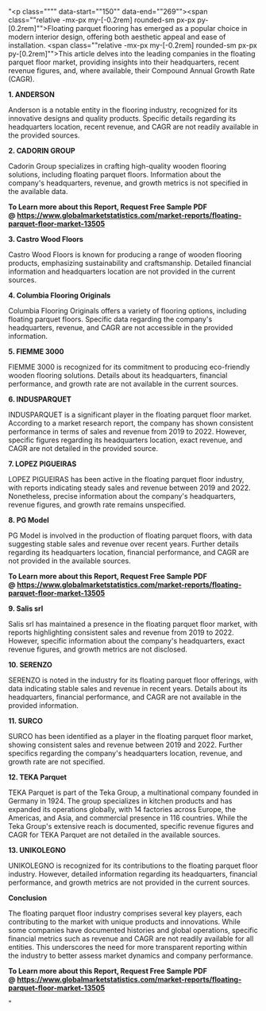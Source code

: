 "<p class="""" data-start=""150"" data-end=""269""><span class=""relative -mx-px my-[-0.2rem] rounded-sm px-px py-[0.2rem]"">Floating parquet flooring has emerged as a popular choice in modern interior design, offering both aesthetic appeal and ease of installation.</span> <span class=""relative -mx-px my-[-0.2rem] rounded-sm px-px py-[0.2rem]"">This article delves into the leading companies in the floating parquet floor market, providing insights into their headquarters, recent revenue figures, and, where available, their Compound Annual Growth Rate (CAGR).</span></p>
<p class="""" data-start=""271"" data-end=""286""><strong data-start=""271"" data-end=""286"">1. ANDERSON</strong></p>
<p class="""" data-start=""288"" data-end=""407""><span class=""relative -mx-px my-[-0.2rem] rounded-sm px-px py-[0.2rem]"">Anderson is a notable entity in the flooring industry, recognized for its innovative designs and quality products.</span> <span class=""relative -mx-px my-[-0.2rem] rounded-sm px-px py-[0.2rem]"">Specific details regarding its headquarters location, recent revenue, and CAGR are not readily available in the provided sources.</span></p>
<p class="""" data-start=""409"" data-end=""429""><strong data-start=""409"" data-end=""429"">2. CADORIN GROUP</strong></p>
<p class="""" data-start=""431"" data-end=""550""><span class=""relative -mx-px my-[-0.2rem] rounded-sm px-px py-[0.2rem]"">Cadorin Group specializes in crafting high-quality wooden flooring solutions, including floating parquet floors.</span> <span class=""relative -mx-px my-[-0.2rem] rounded-sm px-px py-[0.2rem]"">Information about the company's headquarters, revenue, and growth metrics is not specified in the available data.</span></p>
<p class="""" data-start=""431"" data-end=""550""><strong>To Learn more about this Report, Request Free Sample PDF @&nbsp;<a href=""https://www.globalmarketstatistics.com/market-reports/floating-parquet-floor-market-13505"">https://www.globalmarketstatistics.com/market-reports/floating-parquet-floor-market-13505</a></strong></p>
<p class="""" data-start=""552"" data-end=""577""><strong data-start=""552"" data-end=""577"">3. Castro Wood Floors</strong></p>
<p class="""" data-start=""579"" data-end=""702""><span class=""relative -mx-px my-[-0.2rem] rounded-sm px-px py-[0.2rem]"">Castro Wood Floors is known for producing a range of wooden flooring products, emphasizing sustainability and craftsmanship.</span> <span class=""relative -mx-px my-[-0.2rem] rounded-sm px-px py-[0.2rem]"">Detailed financial information and headquarters location are not provided in the current sources.</span></p>
<p class="""" data-start=""704"" data-end=""738""><strong data-start=""704"" data-end=""738"">4. Columbia Flooring Originals</strong></p>
<p class="""" data-start=""740"" data-end=""865""><span class=""relative -mx-px my-[-0.2rem] rounded-sm px-px py-[0.2rem]"">Columbia Flooring Originals offers a variety of flooring options, including floating parquet floors.</span> <span class=""relative -mx-px my-[-0.2rem] rounded-sm px-px py-[0.2rem]"">Specific data regarding the company's headquarters, revenue, and CAGR are not accessible in the provided information.</span></p>
<p class="""" data-start=""867"" data-end=""885""><strong data-start=""867"" data-end=""885"">5. FIEMME 3000</strong></p>
<p class="""" data-start=""887"" data-end=""1012""><span class=""relative -mx-px my-[-0.2rem] rounded-sm px-px py-[0.2rem]"">FIEMME 3000 is recognized for its commitment to producing eco-friendly wooden flooring solutions.</span> <span class=""relative -mx-px my-[-0.2rem] rounded-sm px-px py-[0.2rem]"">Details about its headquarters, financial performance, and growth rate are not available in the current sources.</span></p>
<p class="""" data-start=""1014"" data-end=""1033""><strong data-start=""1014"" data-end=""1033"">6. INDUSPARQUET</strong></p>
<p class="""" data-start=""1035"" data-end=""1240""><span class=""relative -mx-px my-[-0.2rem] rounded-sm px-px py-[0.2rem]"">INDUSPARQUET is a significant player in the floating parquet floor market.</span> <span class=""relative -mx-px my-[-0.2rem] rounded-sm px-px py-[0.2rem]"">According to a market research report, the company has shown consistent performance in terms of sales and revenue from 2019 to 2022.</span> <span class=""relative -mx-px my-[-0.2rem] rounded-sm px-px py-[0.2rem]"">However, specific figures regarding its headquarters location, exact revenue, and CAGR are not detailed in the provided source.</span></p>
<p class="""" data-start=""1242"" data-end=""1264""><strong data-start=""1242"" data-end=""1264"">7. LOPEZ PIGUEIRAS</strong></p>
<p class="""" data-start=""1266"" data-end=""1431""><span class=""relative -mx-px my-[-0.2rem] rounded-sm px-px py-[0.2rem]"">LOPEZ PIGUEIRAS has been active in the floating parquet floor industry, with reports indicating steady sales and revenue between 2019 and 2022.</span> <span class=""relative -mx-px my-[-0.2rem] rounded-sm px-px py-[0.2rem]"">Nonetheless, precise information about the company's headquarters, revenue figures, and growth rate remains unspecified.</span></p>
<p class="""" data-start=""1433"" data-end=""1448""><strong data-start=""1433"" data-end=""1448"">8. PG Model</strong></p>
<p class="""" data-start=""1450"" data-end=""1615""><span class=""relative -mx-px my-[-0.2rem] rounded-sm px-px py-[0.2rem]"">PG Model is involved in the production of floating parquet floors, with data suggesting stable sales and revenue over recent years.</span> <span class=""relative -mx-px my-[-0.2rem] rounded-sm px-px py-[0.2rem]"">Further details regarding its headquarters location, financial performance, and CAGR are not provided in the available sources.</span></p>
<p class="""" data-start=""1450"" data-end=""1615""><strong>To Learn more about this Report, Request Free Sample PDF @&nbsp;<a href=""https://www.globalmarketstatistics.com/market-reports/floating-parquet-floor-market-13505"">https://www.globalmarketstatistics.com/market-reports/floating-parquet-floor-market-13505</a></strong></p>
<p class="""" data-start=""1617"" data-end=""1633""><strong data-start=""1617"" data-end=""1633"">9. Salis srl</strong></p>
<p class="""" data-start=""1635"" data-end=""1800""><span class=""relative -mx-px my-[-0.2rem] rounded-sm px-px py-[0.2rem]"">Salis srl has maintained a presence in the floating parquet floor market, with reports highlighting consistent sales and revenue from 2019 to 2022.</span> <span class=""relative -mx-px my-[-0.2rem] rounded-sm px-px py-[0.2rem]"">However, specific information about the company's headquarters, exact revenue figures, and growth metrics are not disclosed.</span> </p>
<p class="""" data-start=""1802"" data-end=""1817""><strong data-start=""1802"" data-end=""1817"">10. SERENZO</strong></p>
<p class="""" data-start=""1819"" data-end=""1984""><span class=""relative -mx-px my-[-0.2rem] rounded-sm px-px py-[0.2rem]"">SERENZO is noted in the industry for its floating parquet floor offerings, with data indicating stable sales and revenue in recent years.</span> <span class=""relative -mx-px my-[-0.2rem] rounded-sm px-px py-[0.2rem]"">Details about its headquarters, financial performance, and CAGR are not available in the provided information.</span> </p>
<p class="""" data-start=""1986"" data-end=""1999""><strong data-start=""1986"" data-end=""1999"">11. SURCO</strong></p>
<p class="""" data-start=""2001"" data-end=""2166""><span class=""relative -mx-px my-[-0.2rem] rounded-sm px-px py-[0.2rem]"">SURCO has been identified as a player in the floating parquet floor market, showing consistent sales and revenue between 2019 and 2022.</span> <span class=""relative -mx-px my-[-0.2rem] rounded-sm px-px py-[0.2rem]"">Further specifics regarding the company's headquarters location, revenue, and growth rate are not specified.</span> </p>
<p class="""" data-start=""2168"" data-end=""2188""><strong data-start=""2168"" data-end=""2188"">12. TEKA Parquet</strong></p>
<p class="""" data-start=""2190"" data-end=""2395""><span class=""relative -mx-px my-[-0.2rem] rounded-sm px-px py-[0.2rem]"">TEKA Parquet is part of the Teka Group, a multinational company founded in Germany in 1924.</span> <span class=""relative -mx-px my-[-0.2rem] rounded-sm px-px py-[0.2rem]"">The group specializes in kitchen products and has expanded its operations globally, with 14 factories across Europe, the Americas, and Asia, and commercial presence in 116 countries.</span> <span class=""relative -mx-px my-[-0.2rem] rounded-sm px-px py-[0.2rem]"">While the Teka Group's extensive reach is documented, specific revenue figures and CAGR for TEKA Parquet are not detailed in the available sources.</span> </p>
<p class="""" data-start=""2397"" data-end=""2415""><strong data-start=""2397"" data-end=""2415"">13. UNIKOLEGNO</strong></p>
<p class="""" data-start=""2417"" data-end=""2542""><span class=""relative -mx-px my-[-0.2rem] rounded-sm px-px py-[0.2rem]"">UNIKOLEGNO is recognized for its contributions to the floating parquet floor industry.</span> <span class=""relative -mx-px my-[-0.2rem] rounded-sm px-px py-[0.2rem]"">However, detailed information regarding its headquarters, financial performance, and growth metrics are not provided in the current sources.</span></p>
<p class="""" data-start=""2544"" data-end=""2558""><strong data-start=""2544"" data-end=""2558"">Conclusion</strong></p>
<p class="""" data-start=""2560"" data-end=""2725""><span class=""relative -mx-px my-[-0.2rem] rounded-sm px-px py-[0.2rem]"">The floating parquet floor industry comprises several key players, each contributing to the market with unique products and innovations.</span> <span class=""relative -mx-px my-[-0.2rem] rounded-sm px-px py-[0.2rem]"">While some companies have documented histories and global operations, specific financial metrics such as revenue and CAGR are not readily available for all entities.</span> <span class=""relative -mx-px my-[-0.2rem] rounded-sm px-px py-[0.2rem]"">This underscores the need for more transparent reporting within the industry to better assess market dynamics and company performance.</span></p>
<p class="""" data-start=""2560"" data-end=""2725""><span class=""relative -mx-px my-[-0.2rem] rounded-sm px-px py-[0.2rem]""><strong>To Learn more about this Report, Request Free Sample PDF @&nbsp;<a href=""https://www.globalmarketstatistics.com/market-reports/floating-parquet-floor-market-13505"">https://www.globalmarketstatistics.com/market-reports/floating-parquet-floor-market-13505</a></strong></span></p>"
